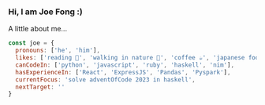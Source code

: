 ### Hi, I am Joe Fong :)

A little about me...
```javascript
const joe = {
  pronouns: ['he', 'him'],
  likes: ['reading 📖', 'walking in nature 🥾', 'coffee ☕️', 'japanese food 🍣🍜🍲🍤🍙🍢💕'],
  canCodeIn: ['python', 'javascript', 'ruby', 'haskell', 'nim'],
  hasExperienceIn: ['React', 'ExpressJS', 'Pandas', 'Pyspark'],
  currentFocus: 'solve adventOfCode 2023 in haskell',
  nextTarget: ''
}

```

<!--
**kapppa-joe/kapppa-joe** is a ✨ _special_ ✨ repository because its `README.md` (this file) appears on your GitHub profile.

Here are some ideas to get you started:

- 🔭 I’m currently working on ...
- 🌱 I’m currently learning ...
- 👯 I’m looking to collaborate on ...
- 🤔 I’m looking for help with ...
- 💬 Ask me about ...
- 📫 How to reach me: ...
- 😄 Pronouns: ...
- ⚡ Fun fact: ...
-->
